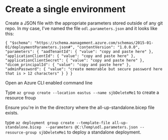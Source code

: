 # Create a single environment

Create a JSON file with the appropriate parameters stored outside of any git repo. In my case, I've named the file `odl.parameters.json` and it looks like this:

`{
  "$schema": "https://schema.management.azure.com/schemas/2015-01-01/deploymentParameters.json#",
  "contentVersion": "1.0.0.0",
  "parameters": {
    "aadTenantId": {
      "value": "copy and paste here"
    },
    "applicationClientId": {
      "value": "copy and paste here"
    },
    "applicationClientSecret": {
      "value": "copy and paste here"
    },
    "dicom_principalId": {
      "value": "copy and paste here"
    },
    "adminPassword": {
      "value": "create memorable but secure password here that is > 12 characters"
    }
  }
}`


Open an Azure CLI enabled command line

Type `az group create --location eastus --name sjbDeleteMe1` to create a resource froup

Ensure you're in the the directory where the all-up-standalone.bicep file exists.

type `az deployment group create --template-file all-up-standalone.bicep  --parameters @C:\Temp\odl.parameters.json --resource-group sjbDeleteMe1` to deploy a standalone deployment.

